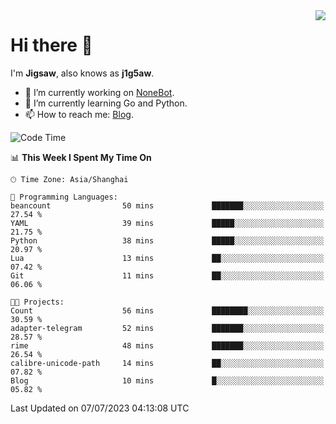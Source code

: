 <a href="#">
  <img align="right" src="https://github-readme-stats.vercel.app/api?username=j1g5awi&count_private=true&show_icons=true&title_color=80070B&text_color=B3B3B3&bg_color=212121&icon_color=80070B" />
</a>

# Hi there 👋

I'm **Jigsaw**, also knows as **j1g5aw**.

- 🔭 I’m currently working on [NoneBot](https://github.com/nonebot).
- 🌱 I’m currently learning Go and Python.
- 📫 How to reach me: [Blog](https://blog.maddestroyer.xyz/).

<!--START_SECTION:waka-->
![Code Time](http://img.shields.io/badge/Code%20Time-1%2C143%20hrs%2057%20mins-blue)

📊 **This Week I Spent My Time On** 

```text
🕑︎ Time Zone: Asia/Shanghai

💬 Programming Languages: 
beancount                50 mins             ███████░░░░░░░░░░░░░░░░░░   27.54 % 
YAML                     39 mins             █████░░░░░░░░░░░░░░░░░░░░   21.75 % 
Python                   38 mins             █████░░░░░░░░░░░░░░░░░░░░   20.97 % 
Lua                      13 mins             ██░░░░░░░░░░░░░░░░░░░░░░░   07.42 % 
Git                      11 mins             ██░░░░░░░░░░░░░░░░░░░░░░░   06.06 % 

🐱‍💻 Projects: 
Count                    56 mins             ████████░░░░░░░░░░░░░░░░░   30.59 % 
adapter-telegram         52 mins             ███████░░░░░░░░░░░░░░░░░░   28.57 % 
rime                     48 mins             ███████░░░░░░░░░░░░░░░░░░   26.54 % 
calibre-unicode-path     14 mins             ██░░░░░░░░░░░░░░░░░░░░░░░   07.82 % 
Blog                     10 mins             █░░░░░░░░░░░░░░░░░░░░░░░░   05.82 % 
```


 Last Updated on 07/07/2023 04:13:08 UTC
<!--END_SECTION:waka-->
